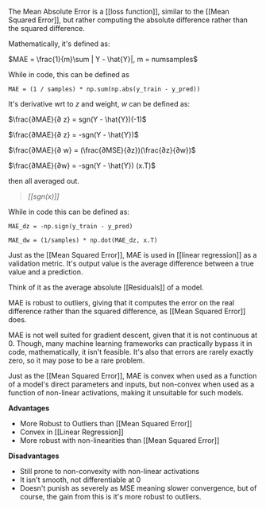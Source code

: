 The Mean Absolute Error is a [[loss function]], similar to the [[Mean Squared Error]], but rather computing the absolute difference rather than the squared difference.

Mathematically, it's defined as:

$MAE = \frac{1}{m}\sum | Y - \hat{Y}|, m = numsamples$

While in code, this can be defined as

```
MAE = (1 / samples) * np.sum(np.abs(y_train - y_pred))
```

It's derivative wrt to $z$ and weight, $w$ can be defined as:

$\frac{∂MAE}{∂ z} = sgn(Y - \hat{Y})(-1)$

$\frac{∂MAE}{∂ z} = -sgn(Y - \hat{Y})$

$\frac{∂MAE}{∂ w} = (\frac{∂MSE}{∂z})(\frac{∂z}{∂w})$

$\frac{∂MAE}{∂w} = -sgn(Y - \hat{Y}) (x.T)$

then all averaged out.

>*[[sgn(x)]]*

While in code this can be defined as:

```
MAE_dz = -np.sign(y_train - y_pred)

MAE_dw = (1/samples) * np.dot(MAE_dz, x.T)
```

Just as the [[Mean Squared Error]], MAE is used in [[linear regression]] as a validation metric. It's output value is the average difference between a true value and a prediction.

Think of it as the average absolute [[Residuals]] of a model.

MAE is robust to outliers, giving that it computes the error on the real difference rather than the squared difference, as [[Mean Squared Error]] does.

MAE is not well suited for gradient descent, given that it is not continuous at 0. Though, many machine learning frameworks can practically bypass it in code, mathematically, it isn't feasible. It's also that errors are rarely exactly zero, so it may pose to be a rare problem.

Just as the [[Mean Squared Error]], MAE is convex when used as a function of a model's direct parameters and inputs, but non-convex when used as a function of non-linear activations, making it unsuitable for such models.



**Advantages**
- More Robust to Outliers than [[Mean Squared Error]]
- Convex in [[Linear Regression]]
- More robust with non-linearities than [[Mean Squared Error]]

**Disadvantages**
- Still prone to non-convexity with non-linear activations
- It isn't smooth, not differentiable at 0
- Doesn't punish as severely as MSE meaning slower convergence, but of course, the gain from this is it's more robust to outliers.